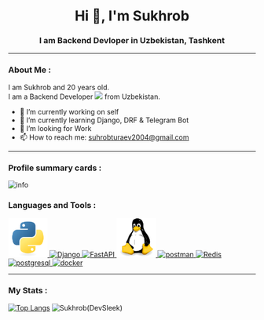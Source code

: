 <h1 align="center">Hi 👋, I'm Sukhrob</h1>
<h3 align="center">I am Backend Devloper in Uzbekistan, Tashkent</h3>

---

### About Me :

I am Sukhrob and 20 years old. <br>
I am a Backend Developer <img src="https://media.giphy.com/media/WUlplcMpOCEmTGBtBW/giphy.gif" width="30"> from Uzbekistan.

- 🔭 I’m currently working on self
- 🌱 I’m currently learning Django, DRF & Telegram Bot
- 🤔 I’m looking for Work
- 📫 How to reach me: suhrobturaev2004@gmail.com
  
---
### Profile summary cards :
<img src="https://github-profile-summary-cards.vercel.app/api/cards/profile-details?username=DevSleek&theme=github_dark" alt="info">

### Languages and Tools :

  <a href="https://www.python.org" target="_blank" rel="noreferrer">
     <img src="https://raw.githubusercontent.com/devicons/devicon/master/icons/python/python-original.svg" alt="python" 
     width="80" height="80"/> 
  </a> 

  <a href="https://docs.djangoproject.com/en/4.2/" target="_blank" rel="noreferrer" style='display: inline'>
     <img src="https://cdn.worldvectorlogo.com/logos/django.svg" 
     alt="Django" width="80" height="80"/> 
   </a>

   <a href="https://fastapi.tiangolo.com/" target="_blank" rel="noreferrer" style='display: inline'>
     <img src="https://cdn.worldvectorlogo.com/logos/fastapi-1.svg" 
     alt="FastAPI" width="80" height="80"/> 
   </a>
    
  <a href="https://www.linux.org/" target="_blank" rel="noreferrer">
     <img src="https://raw.githubusercontent.com/devicons/devicon/master/icons/linux/linux-original.svg" alt="linux"   
    width="80" height="80"/> 
  </a> 
  
  <a href="https://postman.com" target="_blank" rel="noreferrer" style='display: inline'>
    <img src="https://www.vectorlogo.zone/logos/getpostman/getpostman-icon.svg" alt="postman" width="80" height="80"/> 
  </a>

  <a href="https://redis.io/" target="_blank" rel="noreferrer" style='display: inline'>
     <img src="https://cdn.worldvectorlogo.com/logos/redis.svg" 
     alt="Redis" width="80" height="80"/>
   </a>
  
  <a href="https://www.postgresql.org" target="_blank" rel="noreferrer" style='display: inline'>
     <img src="https://cdn.worldvectorlogo.com/logos/postgresql.svg" alt="postgresql" width="80" height="80"/> 
  </a>
    
   <a href="https://www.docker.com/" target="_blank" rel="noreferrer" style='display: inline'>
     <img src="https://cdn.worldvectorlogo.com/logos/docker.svg"
     alt="docker" width="80" height="80"/> 
   </a>

---

### My Stats :
[![Top Langs](https://github-readme-stats.vercel.app/api/top-langs/?username=DevSleek&theme=github_dark&show_icons=true)](https://github.com/DevSleek/)
<img src="https://github-readme-stats.vercel.app/api?username=DevSleek&show_icons=true&theme=vision-friendly-dark" alt="Sukhrob(DevSleek)">


